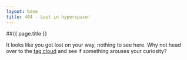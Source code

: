 ```yaml
---
layout: base
title: 404 - Lost in hyperspace!
---
```

##{{ page.title }}

It looks like you got lost on your way, nothing to see here.
Why not head over to the [tag cloud](/tags/) and see if something arouses your curiosity?